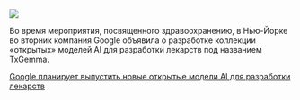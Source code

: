 <!--2025-03-18 13:38:17-->
<div class="yb">
  <div class="rss smaller1 habr"><img src="https://habrastorage.org/getpro/habr/upload_files/d8b/7d2/f19/d8b7d2f1944b605639fe77293db868e1.png" /><p>Во время мероприятия, посвященного здравоохранению, в Нью-Йорке во вторник компания Google объявила о разработке коллекции «открытых» моделей AI для разработки лекарств под названием TxGemma.</p><p></p> <a... <br><a class="light" href="https://habr.com/ru/companies/bothub/news/891990/?utm_source=habrahabr&utm_medium=rss&utm_campaign=891990">Google планирует выпустить новые открытые модели AI для разработки лекарств</a></div>
</div>
